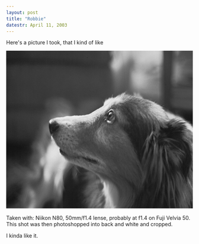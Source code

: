 ```yaml
---
layout: post
title: "Robbie"
datestr: April 11, 2003
---
```


Here's a picture I took, that I kind of like

<img alt="265631-R1-E020_2.jpg" src="/pics/265631-R1-E020_2.jpg" width="640" height="426" border="0" />

Taken with: Niikon N80, 50mm/f1.4 lense, probably at f1.4 on Fuji Velvia 50.  This shot was then photoshopped into back and white and cropped.

I kinda like it.

